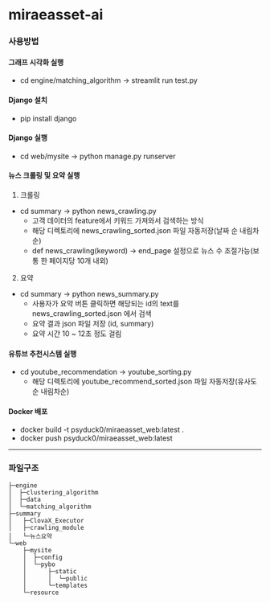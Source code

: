 # miraeasset-ai

### 사용방법

#### 그래프 시각화 실행

- cd engine/matching_algorithm -> streamlit run test.py

#### Django 설치

- pip install django

#### Django 실행

- cd web/mysite -> python manage.py runserver

#### 뉴스 크롤링 및 요약 실행

1. 크롤링

- cd summary -> python news_crawling.py
  - 고객 데이터의 feature에서 키워드 가져와서 검색하는 방식
  - 해당 디렉토리에 news_crawling_sorted.json 파일 자동저장(날짜 순 내림차순)
  - def news_crawling(keyword) -> end_page 설정으로 뉴스 수 조절가능(보통 한 페이지당 10개 내외)

2. 요약

- cd summary -> python news_summary.py
  - 사용자가 요약 버튼 클릭하면 해당되는 id의 text를 news_crawling_sorted.json 에서 검색
  - 요약 결과 json 파일 저장 (id, summary)
  - 요약 시간 10 ~ 12초 정도 걸림

#### 유튜브 추천시스템 실행

- cd youtube_recommendation -> youtube_sorting.py
  - 해당 디렉토리에 youtube_recommend_sorted.json 파일 자동저장(유사도 순 내림차순)

#### Docker 배포

- docker build -t psyduck0/miraeasset_web:latest .
- docker push psyduck0/miraeasset_web:latest

---

### 파일구조

<!-- prettier-ignore-start -->
```
├─engine
│  ├─clustering_algorithm
│  ├─data
│  └─matching_algorithm
├─summary
│   ├─ClovaX_Executor
│   ├─crawling_module
│   └─뉴스요약
└─web
    ├─mysite
    │  ├─config
    │  └─pybo
    │      ├─static
    │      │  └─public
    │      └─templates
    └─resource
```
<!-- prettier-ignore-end -->
